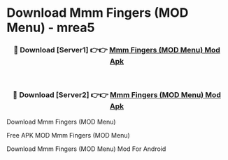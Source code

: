# Download Mmm Fingers (MOD Menu) - mrea5



<div align="center">
<h3>🔴 Download [Server1] 👉👉 <a href="https://momento.my/?title=Mmm_Fingers_(MOD_Menu)">Mmm Fingers (MOD Menu) Mod Apk</a></h3><br>

<h3>🔴 Download [Server2] 👉👉 <a href="https://momento.my/?title=Mmm_Fingers_(MOD_Menu)">Mmm Fingers (MOD Menu) Mod Apk</a></h3>
</div>



Download Mmm Fingers (MOD Menu) 

Free APK MOD Mmm Fingers (MOD Menu) 

Download Mmm Fingers (MOD Menu) Mod For Android
